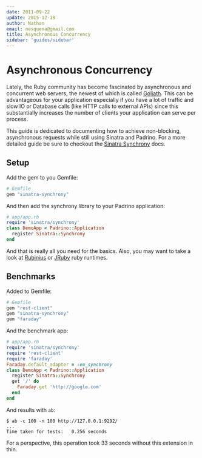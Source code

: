 ```yaml
---
date: 2011-09-22
update: 2015-12-18
author: Nathan
email: nesquena@gmail.com
title: Asynchronous Concurrency
sidebar: 'guides/sidebar'
---
```


# Asynchronous Concurrency

Lately, the Ruby community has become fascinated by asynchronous and concurrent web
servers, the newest of which is called
[Goliath](http://www.igvita.com/2011/03/08/goliath-non-blocking-ruby-19-web-server "Goliath").
This can be advantageous for your application especially if you have a lot of traffic
and slow IO or Database calls (like HTTP calls to external APIs) since this substantially
increases the number of clients your application can serve per process.


This guide is dedicated to documenting how to achieve non-blocking, asynchronous requests
while still using Sinatra and Padrino. For a more detailed guide be sure to checkout the
[Sinatra Synchrony](https://github.com/kyledrake/sinatra-synchrony "Sinatra Synchrony") docs.
 

## Setup

Add the gem to you Gemfile:


```ruby
# Gemfile
gem "sinatra-synchrony"
```


And then add the synchrony library to your Padrino application:


```ruby
# app/app.rb
require 'sinatra/synchrony'
class DemoApp < Padrino::Application
  register Sinatra::Synchrony
end
```


And that is really all you need for the basics. Also, you may want to take a look at [Rubinius](http://rubini.us "Rubinius") or [JRuby](http://jruby.org "JRuby") ruby runtimes.
 

## Benchmarks

Added to Gemfile:


```ruby
# Gemfile
gem "rest-client"
gem "sinatra-synchrony"
gem "faraday"
```


And the benchmark app:


```ruby
# app/app.rb
require 'sinatra/synchrony'
require 'rest-client'
require 'faraday'
Faraday.default_adapter = :em_synchrony
class DemoApp < Padrino::Application
  register Sinatra::Synchrony
  get '/' do
    Faraday.get 'http://google.com'
  end
end
```


And results with `ab`:


    $ ab -c 100 -n 100 http://127.0.0.1:9292/
    ...
    Time taken for tests:   0.256 seconds


For a perspective, this operation took 33 seconds without this extension in thin.

